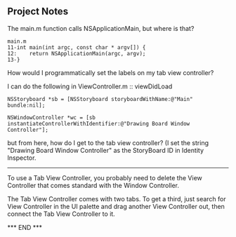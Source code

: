

## Project Notes ##


The main.m function calls NSApplicationMain, but where is that?

    main.m
    11-int main(int argc, const char * argv[]) {
    12:    return NSApplicationMain(argc, argv);
    13-}

How would I programmatically set the labels on my tab view controller?

I can do the following in ViewController.m :: viewDidLoad

    NSStoryboard *sb = [NSStoryboard storyboardWithName:@"Main" bundle:nil];
    
    NSWindowController *wc = [sb instantiateControllerWithIdentifier:@"Drawing Board Window Controller"];

but from here, how do I get to the tab view controller? (I set the
string "Drawing Board Window Controller" as the StoryBoard ID in
Identity Inspector.

---

To use a Tab View Controller, you probably need to delete the View
Controller that comes standard with the Window Controller.

The Tab View Controller comes with two tabs. To get a third, just search
for View Controller in the UI palette and drag another View Controller
out, then connect the Tab View Controller to it.


*** END ***

